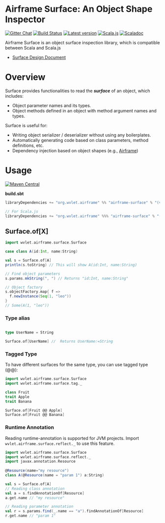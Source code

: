 Airframe Surface: An Object Shape Inspector
===
[![Gitter Chat][gitter-badge]][gitter-link] [![Build Status](https://travis-ci.org/wvlet/airframe.svg?branch=master)](https://travis-ci.org/wvlet/airframe) [![Latest version](https://index.scala-lang.org/wvlet/airframe/airframe/latest.svg?color=orange)](https://index.scala-lang.org/wvlet/surface) [![Scala.js](https://www.scala-js.org/assets/badges/scalajs-0.6.17.svg)](https://www.scala-js.org)
[![Scaladoc](http://javadoc-badge.appspot.com/org.wvlet.airframe/airframe-surface_2.12.svg?label=scaladoc)](http://javadoc-badge.appspot.com/org.wvlet.airframe/airframe-surface_2.12)

[gitter-badge]: https://badges.gitter.im/Join%20Chat.svg
[gitter-link]: https://gitter.im/wvlet/wvlet?utm_source=badge&utm_medium=badge&utm_campaign=pr-badge&utm_content=badge

Airframe Surface is an object surface inspection library, which is compatible between Scala and Scala.js 

- [Surface Design Document](https://docs.google.com/document/d/1U71rM6KmTaMWRdbA1MNL8MkMPi5ik4AIQyC7Er675-o/edit)

# Overview

Surface provides functionalities to read the ***surface*** of an object, which includes:
- Object parameter names and its types. 
- Object methods defined in an object with method argument names and types.

Surface is useful for:
- Writing object serializer / deserializer without using any boilerplates.
- Automatically generating code based on class parameters, method definitions, etc. 
- Dependency injection based on object shapes (e.g., [Airframe](https://github.com/wvlet/airframe))

# Usage
[![Maven Central](https://maven-badges.herokuapp.com/maven-central/org.wvlet.airframe/airframe-surface_2.12/badge.svg)](http://central.maven.org/maven2/org/wvlet/airframe/airframe-surface_2.12/)

**build.sbt**
```scala
libraryDependencies += "org.wvlet.airframe" %% "airframe-surface" % "(version)"

// For Scala.js
libraryDependencies += "org.wvlet.airframe" %%% "airframe-surface" % "(version)"
```

## Surface.of[X]

```scala
import wvlet.airframe.surface.Surface

case class A(id:Int, name:String)

val s = Surface.of[A]
println(s.toString) // This will show A(id:Int, name:String)

// Find object parameters
s.params.mkString(", ") // Returns "id:Int, name:String"

// Object factory
s.objectFactory.map{ f =>
  f.newInstance(Seq(1, "leo"))
}
// Some(A(1, "leo"))

```

### Type alias

```scala

type UserName = String

Surface.of[UserName] //  Returns UserName:=String

```

### Tagged Type

To have different surfaces for the same type, you can use tagged type (@@):

```scala
import wvlet.airframe.surface.Surface
import wvlet.airframe.surface.tag._

class Fruit
trait Apple
trait Banana

Surface.of[Fruit @@ Apple]
Surface.of[Fruit @@ Banana]
```

### Runtime Annotation

Reading runtime-annotation is supported for JVM projects. Import `wvlet.airframe.surface.reflect._` to use this feature.

```scala
import wvlet.airframe.surface.Surface
import wvlet.airframe.surface.reflect._
import javax.annotation.Resource
 
@Resource(name="my resource")
class A(@Resource(name = "param 1") a:String)

val s = Surface.of[A]
// Reading class annotation
val a = s.findAnnotationOf[Resource]
a.get.name // "my resource"

// Reading parameter annotation
val r = s.params.find(_.name == "a").findAnnotationOf[Resource]
r.get.name // "param 1"

```
